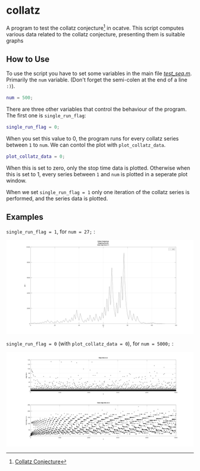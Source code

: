 # collatz

A program to test the collatz conjecture[^1] in ocatve. This script computes various data related
to the collatz conjecture, presenting them is suitable graphs

## How to Use

To use the script you have to set some variables in the main file *[test_seq.m](test_seq.m)*. Primarily
the `num` variable. (Don't forget the semi-colen at the end of a line `:)`).

```matlab
num = 500;
```

There are three other variables that control the behaviour of the program. The first one is `single_run_flag`:

```matlab
single_run_flag = 0;
```

When you set this value to 0, the program runs for every collatz series between `1` to `num`. We can contol the
plot with `plot_collatz_data`.


```matlab
plot_collatz_data = 0;
```

When this is set to zero, only the stop time data is plotted. Otherwise when this is set to 1, every series
between `1` and `num` is plotted in a seperate plot window.

When we set `single_run_flag = 1`  only one iteration of the collatz series is performed, and the series data is plotted.

## Examples

`single_run_flag = 1`, for `num = 27;` :

![single run with number = 27](images/single_run_n_27.png)

`single_run_flag = 0` (with `plot_collatz_data = 0`), for `num = 5000;` :

![single run with number = 27](images/multi_run_n_5000.png)


[^1]: [Collatz Conjecture](https://en.wikipedia.org/wiki/Collatz_conjecture#Statement_of_the_problem)
